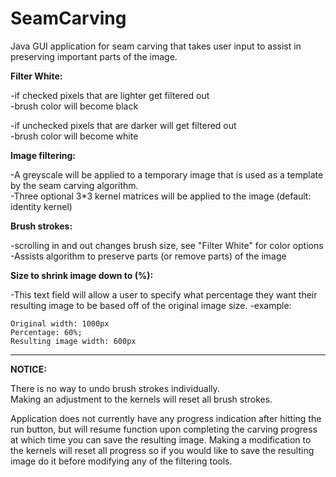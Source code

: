 # SeamCarving
Java GUI application for seam carving that takes user input to assist in preserving important parts of the image.


**Filter White:**
  
  -if checked pixels that are lighter get filtered out<br>
  -brush color will become black
  
  -if unchecked pixels that are darker will get filtered out<br>
  -brush color will become white<br>
 
 **Image filtering:**
  
  -A greyscale will be applied to a temporary image that is used as a template by the seam carving algorithm.<br>
  -Three optional 3*3 kernel matrices will be applied to the image (default: identity kernel)
 
 **Brush strokes:**
  
  -scrolling in and out changes brush size, see "Filter White" for color options<br>
  -Assists algorithm to preserve parts (or remove parts) of the image 
  
 **Size to shrink image down to (%):**
  
  -This text field will allow a user to specify what percentage they want their resulting image to be based off of the original image size. 
  -example:
    
    Original width: 1000px
    Percentage: 60%;
    Resulting image width: 600px
*******************************************************************
   
**NOTICE:**

There is no way to undo brush strokes individually.              
Making an adjustment to the kernels will reset all brush strokes.


Application does not currently have any progress indication after hitting the run button, but will resume function upon completing the carving progress at which time you can save the resulting image. Making a modification to the kernels will reset all progress so if you would like to save the resulting image do it before modifying any of the filtering tools. 
